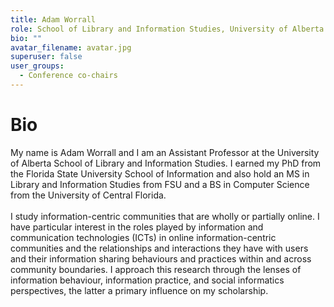```yaml
---
title: Adam Worrall
role: School of Library and Information Studies, University of Alberta
bio: ""
avatar_filename: avatar.jpg
superuser: false
user_groups:
  - Conference co-chairs
---
```

# Bio
My name is Adam Worrall and I am an Assistant Professor at the University of Alberta School of Library and Information Studies. I earned my PhD from the Florida State University School of Information and also hold an MS in Library and Information Studies from FSU and a BS in Computer Science from the University of Central Florida.
<br><br>
I study information-centric communities that are wholly or partially online. I have particular interest in the roles played by information and communication technologies (ICTs) in online information-centric communities and the relationships and interactions they have with users and their information sharing behaviours and practices within and across community boundaries. I approach this research through the lenses of information behaviour, information practice, and social informatics perspectives, the latter a primary influence on my scholarship.